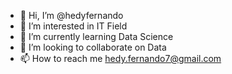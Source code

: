 - 👋 Hi, I’m @hedyfernando
- 👀 I’m interested in IT Field
- 🌱 I’m currently learning Data Science
- 💞️ I’m looking to collaborate on Data
- 📫 How to reach me hedy.fernando7@gmail.com

<!---
hedyfernando/hedyfernando is a ✨ special ✨ repository because its `README.md` (this file) appears on your GitHub profile.
You can click the Preview link to take a look at your changes.
--->
